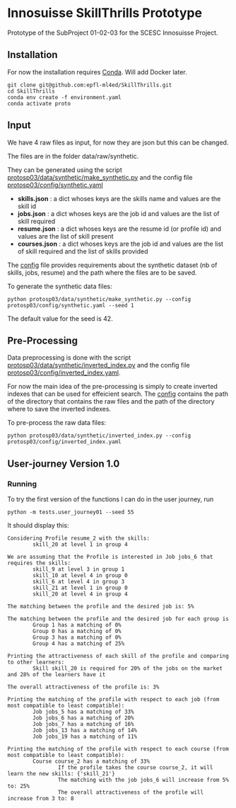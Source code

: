 # Innosuisse SkillThrills Prototype

Prototype of the SubProject 01-02-03 for the SCESC Innosuisse Project.

## Installation

For now the installation requires [Conda](https://conda.io/projects/conda/en/latest/user-guide/install/index.html). Will add Docker later.

```shell script
git clone git@github.com:epfl-ml4ed/SkillThrills.git
cd SkillThrills
conda env create -f environment.yaml
conda activate proto
```

## Input

We have 4 raw files as input, for now they are json but this can be changed.

The files are in the folder data/raw/synthetic.

They can be generated using the script [protosp03/data/synthetic/make_synthetic.py](protosp03/data/synthetic/make_synthetic.py) and the config file [protosp03/config/synthetic.yaml](protosp03/config/synthetic.yaml)

- **skills.json** : a dict whoses keys are the skills name and values are the skill id
- **jobs.json** : a dict whoses keys are the job id and values are the list of skill required
- **resume.json** : a dict whoses keys are the resume id (or profile id) and values are the list of skill present
- **courses.json** : a dict whoses keys are the job id and values are the list of skill required and the list of skills provided

The [config](protosp03/config/synthetic.yaml) file provides requirements about the synthetic dataset (nb of skills, jobs, resume) and the path where the files are to be saved.  

To generate the synthetic data files:

```shell script
python protosp03/data/synthetic/make_synthetic.py --config protosp03/config/synthetic.yaml --seed 1
```

The default value for the seed is 42.

## Pre-Processing

Data preprocessing is done with the script [protosp03/data/synthetic/inverted_index.py](protosp03/data/synthetic/inverted_index.py) and the config file [protosp03/config/inverted_index.yaml](protosp03/config/inverted_index.yaml).

For now the main idea of the pre-processing is simply to create inverted indexes that can be used for effeicient search. The [config](protosp03/config/inverted_index.yaml) contains the path of the directory that contains the raw files and the path of the directory where to save the inverted indexes.

To pre-process the raw data files:  

```shell script
python protosp03/data/synthetic/inverted_index.py --config protosp03/config/inverted_index.yaml
```

## User-journey Version 1.0

### Running

To try the first version of the functions I can do in the user journey, run

```shell script
python -m tests.user_journey01 --seed 55
```

 It should display this:

```shell script
Considering Profile resume_2 with the skills:
        skill_20 at level 1 in group 4

We are assuming that the Profile is interested in Job jobs_6 that requires the skills:
        skill_9 at level 3 in group 1
        skill_10 at level 4 in group 0
        skill_6 at level 4 in group 3
        skill_21 at level 1 in group 0
        skill_20 at level 4 in group 4

The matching between the profile and the desired job is: 5%

The matching between the profile and the desired job for each group is
        Group 1 has a matching of 0%
        Group 0 has a matching of 0%
        Group 3 has a matching of 0%
        Group 4 has a matching of 25%

Printing the attractiveness of each skill of the profile and comparing to other learners:
        Skill skill_20 is required for 20% of the jobs on the market and 28% of the learners have it

The overall attractiveness of the profile is: 3%

Printing the matching of the profile with respect to each job (from most compatible to least compatible):
        Job jobs_5 has a matching of 33%
        Job jobs_6 has a matching of 20%
        Job jobs_7 has a matching of 16%
        Job jobs_13 has a matching of 14%
        Job jobs_19 has a matching of 11%

Printing the matching of the profile with respect to each course (from most compatible to least compatible):
        Course course_2 has a matching of 33%
                If the profile takes the course course_2, it will learn the new skills: {'skill_21'}
                The matching with the job jobs_6 will increase from 5% to: 25%
                The overall attractiveness of the profile will increase from 3 to: 8
```
